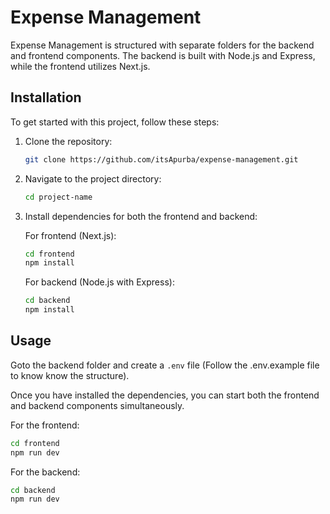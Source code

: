 # Expense Management

Expense Management is structured with separate folders for the backend and frontend components. The backend is built with Node.js and Express, while the frontend utilizes Next.js.

## Installation

To get started with this project, follow these steps:

1. Clone the repository:
   ```bash
   git clone https://github.com/itsApurba/expense-management.git
   ```

2. Navigate to the project directory:
   ```bash
   cd project-name
   ```

3. Install dependencies for both the frontend and backend:

   For frontend (Next.js):
   ```bash
   cd frontend
   npm install
   ```

   For backend (Node.js with Express):
   ```bash
   cd backend
   npm install
   ```

## Usage

Goto the backend folder and create a `.env` file (Follow the .env.example file to know know the structure).

Once you have installed the dependencies, you can start both the frontend and backend components simultaneously.

For the frontend:
```bash
cd frontend
npm run dev
```

For the backend:
```bash
cd backend
npm run dev
```
